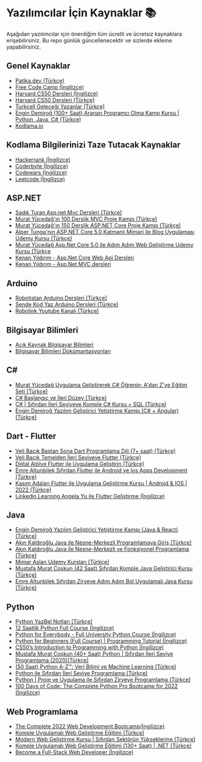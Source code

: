 # Yazılımcılar İçin Kaynaklar 📚

Aşağıdan yazılımcılar için önerdiğim tüm ücretli ve ücretsiz kaynaklara erişebilirsiniz. Bu repo günlük güncellenecektir ve sizlerde ekleme yapabilirsiniz.

## Genel Kaynaklar

- [Patika.dev (Türkçe)](https://www.patika.dev/tr)
- [Free Code Camp (İngilizce)](https://www.freecodecamp.org)
- [Harvard CS50 Dersleri (İngilizce)](https://cs50.harvard.edu/x/2022/)
- [Harvard CS50 Dersleri (Türkçe)](https://courses.kodluyoruz.org)
- [Turkcell Geleceği Yazanlar (Türkçe)](https://gelecegiyazanlar.turkcell.com.tr)
- [Engin Demiroğ (100+ Saat) Aranan Programcı Olma Kamp Kursu | Python, Java, C# (Türkçe)](https://www.udemy.com/course/programcilik-kursu/)
- [Kodlama.io](https://kodlama.io/)
  
## Kodlama Bilgilerinizi Taze Tutacak Kaynaklar

- [Hackerrank (İngilizce)](https://www.hackerrank.com)
- [Coderbyte (İngilizce)](https://coderbyte.com)
- [Codewars (İngilizce)](https://www.codewars.com)
- [Leetcode (İngilizce)](https://leetcode.com/)

## ASP.NET

- [Sadık Turan Asp.net Mvc Dersleri (Türkçe)](https://youtube.com/playlist?list=PLXuv2PShkuHx8VavFvqVGWZ4HjQFgf5wo)
- [Murat Yücedağ'ın 100 Derslik MVC Proje Kampı (Türkçe)](https://youtube.com/playlist?list=PLKnjBHu2xXNNQJehhCg--CzQQMHXTsFAb)
- [Murat Yücedağ'ın 150 Derslik ASP.NET Core Proje Kampı (Türkçe)](https://youtube.com/playlist?list=PLKnjBHu2xXNNkinaVhPqPZG0ubaLN63ci)
- [Alper Tunga'nın ASP.NET Core 5.0 Katmanlı Mimari ile Blog Uygulaması Udemy Kursu (Türkçe)](https://www.udemy.com/course/net5aspnetcore5blog/)
- [Murat Yücedağ Asp.Net Core 5.0 ile Adım Adım Web Geliştirme Udemy Kursu (Türkçe](https://www.udemy.com/course/aspnet-core-5-ile-adim-adim-web-gelistirme/)
- [Kenan Yıldırım - Asp.Net Core Web Api Dersleri](https://www.youtube.com/playlist?list=PLpiXyP9d3U1q251izX5xLHctZEmb8REr_)
- [Kenan Yıldırım - Asp.Net MVC dersleri](https://www.youtube.com/playlist?list=PLpiXyP9d3U1pUCEi8-S2pXzQchNuqJ3Kp)

## Arduino

- [Robotistan Arduino Dersleri (Türkçe)](https://youtube.com/playlist?list=PLDRcccSktQd5mfXDtGv975V77RCrW6H7U)
- [Sende Kod Yaz Arduino Dersleri (Türkçe)](https://youtube.com/playlist?list=PLSuhOGv534vS1MNrvdFhBovGIbofssf9r)
- [Robolink Youtube Kanalı (Türkçe)](https://www.youtube.com/c/RobolinkTeknoloji)

## Bilgisayar Bilimleri
- [Açık Kaynak Bilgisayar Bilimleri](https://github.com/huseyingulsin/Acik-Kaynak-Bilgisayar-Bilimleri)
- [Bilgisayar Bilimleri Dokümantasyonları](https://t.me/computersciencelab)



## C\#

- [Murat Yücedağ Uygulama Geliştirerek C# Öğrenin: A'dan Z'ye Eğitim Seti (Türkçe)](https://www.udemy.com/course/sifirdan-ileri-seviye-csharp-programlama/)
- [C# Başlangıç ve İleri Düzey (Türkçe)](https://www.udemy.com/course/c-baslangc-ve-ileri-duzey/)
- [C# | Sıfırdan İleri Seviyeye Komple C# Kursu + SQL (Türkçe)](https://www.udemy.com/course/sfrdan-ileri-seviyeye-komple-c-kursu-sql/)
- [Engin Demiroğ Yazılım Geliştirici Yetiştirme Kampı (C# + Angular)(Türkçe)](https://www.kodlama.io/p/yazilim-gelistirici-yetistirme-kampi)

## Dart - Flutter

- [Veli Bacık Baştan Sona Dart Programlama Dili (7+ saat) (Türkçe)](https://www.youtube.com/watch?v=H6NJHb5BJyE&list=PL1k5oWAuBhgWZXjn_8edm-p_LkQzvQake)
- [Veli Bacık Temelden İleri Seviyeye Flutter (Türkçe)](https://youtube.com/playlist?list=PL1k5oWAuBhgXdw1BbxVGxxWRmkGB1C11l)
- [Dijital Atölye Flutter ile Uygulama Geliştirin (Türkçe)](https://learndigital.withgoogle.com/dijitalatolye/course/develop-app-flutter)
- [Emre Altunbilek Sıfırdan Flutter ile Android ve Ios Apps Development (Türkçe)](https://www.udemy.com/course/sifirdan-flutter-ile-android-ve-ios-apps-development/)
- [Kasım Adalan Flutter ile Uygulama Geliştirme Kursu | Android & IOS | 2022
(Türkçe)](https://www.udemy.com/course/flutter-ile-uygulama-gelistirme-kursu-android-ios/)
- [Linkedin Learning Angela Yu ile Flutter Geliştirme (İngilizce)](https://www.linkedin.com/learning/instructors/angela-yu?u=104071146)

## Java

- [Engin Demiroğ Yazılım Geliştirici Yetiştirme Kampı (Java & React) (Türkçe)](https://www.kodlama.io/p/yazilim-gelistirici-yetistirme-kampi2)
- [Akın Kaldıroğlu Java ile Nesne-Merkezli Programlamaya Giriş (Türkçe)](https://www.udemy.com/course/java-ile-nesne-merkezli-programlamaya-giris/)
- [Akın Kaldıroğlu Java ile Nesne-Merkezli ve Fonksiyonel Programlama (Türkçe)](https://www.udemy.com/course/java-ile-nesne-merkezli-ve-fonksiyonel-programlama/)
- [Mimar Aslan Udemy Kursları (Türkçe)](https://www.udemy.com/user/mimaraslan/)
- [Mustafa Murat Coşkun (42 Saat) Sıfırdan Komple Java Geliştirici Kursu
 (Türkçe)](https://www.udemy.com/course/sifirdan-ileri-seviyeye-komple-java-gelistirici-kursu/)
- [Emre Altunbilek Sıfırdan Zirveye Adım Adım Bol Uygulamalı Java Kursu  (Türkçe)](https://www.udemy.com/course/sifirdan-zirveye-adim-adim-bol-uygulamali-java-kursu/)

## Python

- [Python YazBel Notları (Türkçe)](https://python-istihza.yazbel.com)
- [12 Saatlik Python Full Course (İngilizce)](https://www.youtube.com/watch?v=XKHEtdqhLK8&t=62s)
- [Python for Everybody - Full University Python Course (İngilizce)](https://www.youtube.com/watch?v=8DvywoWv6fI&t=43889s)
- [Python for Beginners (Full Course) | Programming Tutorial (İngilizce)](https://youtube.com/playlist?list=PLsyeobzWxl7poL9JTVyndKe62ieoN-MZ3)
- [CS50’s Introduction to Programming with Python (İngilizce)](https://cs50.harvard.edu/python/2022/)
- [Mustafa Murat Coşkun (40+ Saat) Python | Sıfırdan İleri Seviye Programlama (2020)(Türkçe)](https://www.udemy.com/course/sifirdan-ileri-seviyeye-python/)
- [(50 Saat) Python A-Z™: Veri Bilimi ve Machine Learning (Türkçe)](https://www.udemy.com/course/python-egitimi/)
- [Python ile Sıfırdan İleri Seviye Programlama (Türkçe)](https://www.udemy.com/course/python-dersleri/)
- [Python | Proje ve Uygulama ile Sıfırdan Zirveye Programlama
 (Türkçe)](https://www.udemy.com/course/python-proje-ve-uygulama-ile-sifirdan-zirveye-programlama/)
- [100 Days of Code: The Complete Python Pro Bootcamp for 2022 (İngilizce)](https://www.udemy.com/course/100-days-of-code/)

## Web Programlama

- [The Complete 2022 Web Development Bootcamp(İngilizce)](https://www.udemy.com/course/the-complete-web-development-bootcamp/)
- [Komple Uygulamalı Web Geliştirme Eğitimi (Türkçe)](https://www.udemy.com/course/komple-web-developer-kursu/)
- [Modern Web Geliştirme Kursu | Sıfırdan Sektörün Yükseklerine (Türkçe)](https://www.udemy.com/course/komple-sifirdan-web-gelistirme-kursu/)
- [Komple Uygulamalı Web Geliştirme Eğitimi (130+ Saat) | .NET (Türkçe)](https://www.udemy.com/course/komple-uygulamali-web-gelistirme-egitimi/)
- [Become a Full-Stack Web Developer (İngilizce)](https://www.linkedin.com/learning/paths/become-a-full-stack-web-developer?u=104071146)

